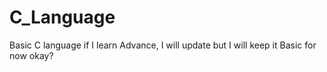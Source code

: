 # C_Language
Basic C language if I learn Advance, I will update but I will keep it Basic for now okay?

